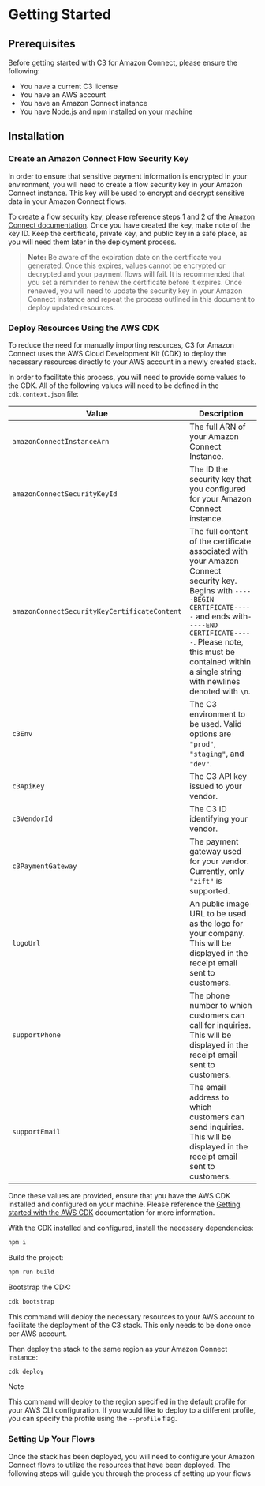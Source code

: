 # Getting Started

## Prerequisites

Before getting started with C3 for Amazon Connect, please ensure the following:

- You have a current C3 license
- You have an AWS account
- You have an Amazon Connect instance
- You have Node.js and npm installed on your machine

## Installation

### Create an Amazon Connect Flow Security Key

In order to ensure that sensitive payment information is encrypted in your environment, you will need to create a flow security key in your Amazon Connect instance. This key will be used to encrypt and decrypt sensitive data in your Amazon Connect flows.

To create a flow security key, please reference steps 1 and 2 of the [Amazon Connect documentation](https://aws.amazon.com/blogs/contact-center/creating-a-secure-ivr-solution-with-amazon-connect/#step1). Once you have created the key, make note of the key ID. Keep the certificate, private key, and public key in a safe place, as you will need them later in the deployment process.

> **Note:** Be aware of the expiration date on the certificate you generated. Once this expires, values cannot be encrypted or decrypted and your payment flows will fail. It is recommended that you set a reminder to renew the certificate before it expires. Once renewed, you will need to update the security key in your Amazon Connect instance and repeat the process outlined in this document to deploy updated resources.

### Deploy Resources Using the AWS CDK

To reduce the need for manually importing resources, C3 for Amazon Connect uses the AWS Cloud Development Kit (CDK) to deploy the necessary resources directly to your AWS account in a newly created stack.

In order to facilitate this process, you will need to provide some values to the CDK. All of the following values will need to be defined in the `cdk.context.json` file:

| Value                                        | Description                                                                                                                                                                                                                                                           |
| -------------------------------------------- | --------------------------------------------------------------------------------------------------------------------------------------------------------------------------------------------------------------------------------------------------------------------- |
| `amazonConnectInstanceArn`                   | The full ARN of your Amazon Connect Instance.                                                                                                                                                                                                                         |
| `amazonConnectSecurityKeyId`                 | The ID the security key that you configured for your Amazon Connect instance.                                                                                                                                                                                         |
| `amazonConnectSecurityKeyCertificateContent` | The full content of the certificate associated with your Amazon Connect security key. Begins with `-----BEGIN CERTIFICATE-----` and ends with`-----END CERTIFICATE-----`. Please note, this must be contained within a single string with newlines denoted with `\n`. |
| `c3Env`                                      | The C3 environment to be used. Valid options are `"prod"`, `"staging"`, and `"dev"`.                                                                                                                                                                                  |
| `c3ApiKey`                                   | The C3 API key issued to your vendor.                                                                                                                                                                                                                                 |
| `c3VendorId`                                 | The C3 ID identifying your vendor.                                                                                                                                                                                                                                    |
| `c3PaymentGateway`                           | The payment gateway used for your vendor. Currently, only `"zift"` is supported.                                                                                                                                                                                      |
| `logoUrl`                                    | An public image URL to be used as the logo for your company. This will be displayed in the receipt email sent to customers.                                                                                                                                           |
| `supportPhone`                               | The phone number to which customers can call for inquiries. This will be displayed in the receipt email sent to customers.                                                                                                                                            |
| `supportEmail`                               | The email address to which customers can send inquiries. This will be displayed in the receipt email sent to customers.                                                                                                                                               |

Once these values are provided, ensure that you have the AWS CDK installed and configured on your machine. Please reference the [Getting started with the AWS CDK](https://docs.aws.amazon.com/cdk/v2/guide/getting_started.html) documentation for more information.

With the CDK installed and configured, install the necessary dependencies:

```bash
npm i
```

Build the project:

```bash
npm run build
```

Bootstrap the CDK:

```bash
cdk bootstrap
```

This command will deploy the necessary resources to your AWS account to facilitate the deployment of the C3 stack. This only needs to be done once per AWS account.

Then deploy the stack to the same region as your Amazon Connect instance:

```bash
cdk deploy
```

> [!NOTE]
> This command will deploy to the region specified in the default profile for your AWS CLI configuration. If you would like to deploy to a different profile, you can specify the profile using the `--profile` flag.

### Setting Up Your Flows

Once the stack has been deployed, you will need to configure your Amazon Connect flows to utilize the resources that have been deployed. The following steps will guide you through the process of setting up your flows
